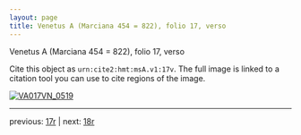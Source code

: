 ```yaml
---
layout: page
title: Venetus A (Marciana 454 = 822), folio 17, verso
---
```


Venetus A (Marciana 454 = 822), folio 17, verso

Cite this object as `urn:cite2:hmt:msA.v1:17v`.  The full image is linked to a citation tool you can use to cite regions of the image.

[![VA017VN_0519](http://www.homermultitext.org/iipsrv?IIIF=/project/homer/pyramidal/deepzoom/hmt/vaimg/2017a/VA017VN_0519.tif/full/800,/0/default.jpg)](http://www.homermultitext.org/ict2/?urn=urn:cite2:hmt:vaimg.2017a:VA017VN_0519) 

---

previous:  [17r](../17r/) | next: [18r](../18r/)